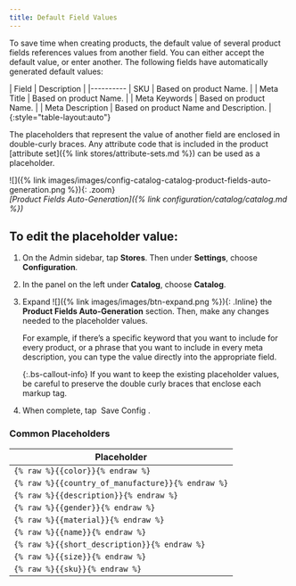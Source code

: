 ```yaml
---
title: Default Field Values
---
```


To save time when creating products, the default value of several product fields references values from another field. You can either accept the default value, or enter another. The following fields have automatically generated default values:

| Field | Description |
|----------
| SKU | Based on product Name. |
| Meta Title | Based on product Name. |
| Meta Keywords | Based on product Name. |
| Meta Description | Based on product Name and Description. |
{:style="table-layout:auto"}

The placeholders that represent the value of another field are enclosed in double-curly braces. Any attribute code that is included in the product [attribute set]({% link stores/attribute-sets.md %}) can be used as a placeholder.

![]({% link images/images/config-catalog-catalog-product-fields-auto-generation.png %}){: .zoom}  
*[Product Fields Auto-Generation]({% link configuration/catalog/catalog.md %})*

## To edit the placeholder value:

1. On the Admin sidebar, tap **Stores**. Then under **Settings**, choose **Configuration**.

1. In the panel on the left under **Catalog**, choose **Catalog**.

1. Expand ![]({% link images/images/btn-expand.png %}){: .Inline} the **Product Fields Auto-Generation** section. Then, make any changes needed to the placeholder values.

   For example, if there’s a specific keyword that you want to include for every product, or a phrase that you want to include in every meta description, you can type the value directly into the appropriate field.

   {:.bs-callout-info}
   If you want to keep the existing placeholder values, be careful to preserve the double curly braces that enclose each markup tag.

1. When complete, tap <span class="btn"> Save Config </span>.

<table>
         <h3 class="TableHeading">Common Placeholders</h3>
         <thead>
            <tr>
               <th>Placeholder</th>
            </tr>
         </thead>
         <tbody>
            <tr>
               <td>
                  <code>{% raw %}{{color}}{% endraw %}</code>
               </td>
            </tr>
            <tr>
               <td>
                  <code>{% raw %}{{country_of_manufacture}}{% endraw %}</code>
               </td>
            </tr>
            <tr>
               <td>
                  <code>{% raw %}{{description}}{% endraw %}</code>
               </td>
            </tr>
            <tr>
               <td>
                  <code>{% raw %}{{gender}}{% endraw %}</code>
               </td>
            </tr>
            <tr>
               <td>
                  <code>{% raw %}{{material}}{% endraw %}</code>
               </td>
            </tr>
            <tr>
               <td>
                  <code>{% raw %}{{name}}{% endraw %}</code>
               </td>
            </tr>
            <tr>
               <td>
                  <code>{% raw %}{{short_description}}{% endraw %}</code>
               </td>
            </tr>
            <tr>
               <td>
                  <code>{% raw %}{{size}}{% endraw %}</code>
               </td>
            </tr>
            <tr>
               <td>
                  <code>{% raw %}{{sku}}{% endraw %}</code>
               </td>
            </tr>
         </tbody>
      </table>

